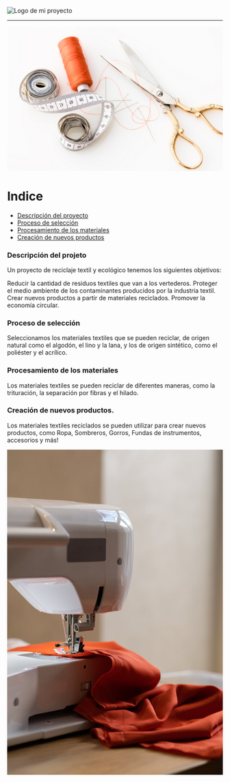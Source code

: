 ![Logo de mi proyecto]()

<hr>

<p align="center">
   <img src="https://github.com/DiegoPM90/proyecto/blob/main/img/foto%20portada%202.jpg" #vitrinedev/>
</p>

# Indice 

- [Descripción del proyecto](#descripción-del-projeto)
- [Proceso de selección](#proceso-de-selección)
- [Procesamiento de los materiales](#procesamiento-de-los-materiales)
- [Creación de nuevos productos](#creación-de-nuevos-productos)



### Descripción del projeto 

<p align="justify">
 Un proyecto de reciclaje textil y ecológico tenemos los siguientes objetivos:

Reducir la cantidad de residuos textiles que van a los vertederos.
Proteger el medio ambiente de los contaminantes producidos por la industria textil.
Crear nuevos productos a partir de materiales reciclados.
Promover la economía circular.


### Proceso de selección

Seleccionamos los materiales textiles que se pueden reciclar, de origen natural como el algodón, el lino y la lana, y los de origen sintético, como el poliéster y el acrílico. 

### Procesamiento de los materiales
Los materiales textiles se pueden reciclar de diferentes maneras, como la trituración, la separación por fibras y el hilado.

### Creación de nuevos productos. 

Los materiales textiles reciclados se pueden utilizar para crear nuevos productos, como Ropa, Sombreros, Gorros, Fundas de instrumentos, accesorios y más! 


<p align="center">
   <img src="https://github.com/DiegoPM90/proyecto/blob/main/img/foto%20seccion3.jpeg" #vitrinedev/>
</p>



